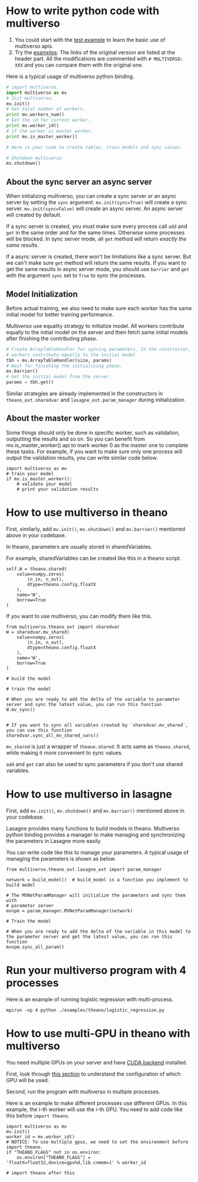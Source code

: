 # How to write python code with multiverso
1. You could start with the [test example](../multiverso/tests/test_multiverso.py) to learn the basic use of multiverso apis.
1. Try the [examples](../examples/): The links of the original version are listed at the header part. All the modifications are commented with `# MULTIVERSO: XXX` and you can compare them with the original one.


Here is a typical usage of multiverso python binding.
```python
# import multiverso.
import multiverso as mv
# Init multiverso.
mv.init()
# Get total number of workers.
print mv.workers_num()
# Get the id for current worker.
print mv.worker_id()
# if the worker is master worker.
print mv.is_master_worker()

# Here is your code to create tables, train models and sync values.

# Shutdown multiverso
mv.shutdown()
```

## About the sync server an async server

When initializing multiverso, you can create a sync server or an async server by setting the `sync` argument. `mv.init(sync=True)` will create a sync server. `mv.init(sync=False)` will create an async server. An async server will created by default.

If a sync server is created, you *must* make sure every process call `add` and `get` in the same order and for the same times. Otherwise some processes will be blocked. In sync server mode, all `get` method will return *exactly the same results*.

If a async server is created, there won't be limitations like a sync server. But we can't make sure `get` method will return the same results.  If you want to get the same results in async server mode, you should use `barrier` and `get` with the argument `sync` set to `True` to sync the processes.


## Model Initialization

Before actual training, we also need to make sure each worker has the same initial model for better training performance.

Multiverso use equality strategy to initialize model.  All workers contribute equally to the initial model on the server and then fetch same initial models after finishing the contributing phase.

```python
# Create ArrayTableHandler for syncing parameters. In the constructor, All
# workers contribute equally to the initial model
tbh = mv.ArrayTableHandler(size, params)
# Wait for finishing the initializing phase.
mv.barrier()
# Get the initial model from the server.
params = tbh.get()
```
Similar strategies are already implemented in the constructors in `theano_ext.sharedvar` and `lasagne_ext.param_manager` during initialization.


## About the master worker
Some things should only be done in specific worker, such as validation, outputting the results and so on. So you can benefit from mv.is_master_worker() api to mark worker 0 as the master one to complete these tasks.
For example, if you want to make sure only one process will output the validation results, you can write similar code below.
```
import multiverso as mv
# train your model
if mv.is_master_worker():
    # validate your model
    # print your validation results
```


# How to use multiverso in theano
First, similarly, add `mv.init()`, `mv.shutdown()` and `mv.barrier()` mentioned above in your codebase.

In theano, parameters are usually stored in sharedVariables.

For example, sharedVariables can be created like this in a theano script.
```
self.W = theano.shared(
    value=numpy.zeros(
        (n_in, n_out),
        dtype=theano.config.floatX
    ),
    name='W',
    borrow=True
)
```

If you want to use multiverso, you can modify them like this.
```
from multiverso.theano_ext import sharedvar
W = sharedvar.mv_shared(
    value=numpy.zeros(
        (n_in, n_out),
        dtype=theano.config.floatX
    ),
    name='W',
    borrow=True
)

# build the model

# train the model

# When you are ready to add the delta of the variable to parameter server and sync the latest value, you can run this function
W.mv_sync()


# If you want to sync all variables created by `sharedvar.mv_shared`, you can use this function
sharedvar.sync_all_mv_shared_vars()
```

`mv_shared` is just a wrapper of `theano.shared`. It acts same as `theano.shared`, while making it more convenient to sync values.

`add` and `get` can also be used to sync parameters if you don't use shared variables.


# How to use multiverso in lasagne
First, add `mv.init()`, `mv.shutdown()` and `mv.barrier()` mentioned above in your codebase.

Lasagne provides many functions to build models in theano. Multiverso python binding provides a manager to make managing and synchronizing the parameters in Lasagne more easily.

You can write code like this to manage your parameters.
A typical usage of managing the parameters is shown as below.
```
from multiverso.theano_ext.lasagne_ext import param_manager

network = build_model()  # build_model is a function you implement to build model

# The MVNetParamManager will initialize the parameters and sync them with
# parameter server
mvnpm = param_manager.MVNetParamManager(network)

# Train the model

# When you are ready to add the delta of the variable in this model to the parameter server and get the latest value, you can run this function
mvnpm.sync_all_param()
```


# Run your multiverso program with 4 processes
Here is an example of running logistic regression with multi-process.
```
mpirun -np 4 python ./examples/theano/logistic_regression.py
```


# How to use multi-GPU in theano with multiverso
You need multiple GPUs on your server and have [CUDA backend](http://deeplearning.net/software/theano/tutorial/using_gpu.html#cuda) installed.

First, look through [this section](http://deeplearning.net/software/theano/install.html#using-the-gpu) to understand the configuration of which GPU will be used.

Second, run the program with multiverso in multiple processes.

Here is an example to make different processes use different GPUs.
In this example, the i-th worker will use the i-th GPU. You need to add code like this before `import theano`.
```
import multiverso as mv
mv.init()
worker_id = mv.worker_id()
# NOTICE: To use multiple gpus, we need to set the environment before import theano.
if "THEANO_FLAGS" not in os.environ:
    os.environ["THEANO_FLAGS"] = 'floatX=float32,device=gpu%d,lib.cnmem=1' % worker_id

# import theano after this
```
